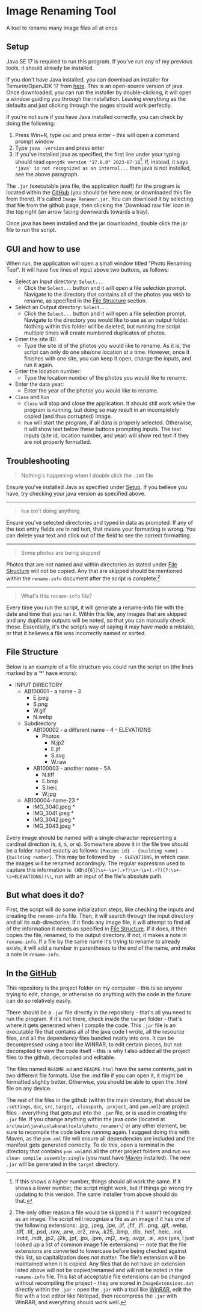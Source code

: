 # Image Renaming Tool
A tool to rename many image files all at once
## Setup
Java SE 17 is required to run this program. If you've run any of my previous tools, it should already be installed.

If you don't have Java installed, you can download an installer for Temurin/OpenJDK 17 from [here](https://github.com/adoptium/temurin17-binaries/releases/download/jdk-17.0.8%2B7/OpenJDK17U-jdk_x64_windows_hotspot_17.0.8_7.msi). This is an open-source version of java. Once downloaded, you can run the installer by double-clicking, it will open a window guiding you through the installation. Leaving everything as the defaults and just clicking through the pages should work perfectly.

If you're not sure if you have Java installed correctly, you can check by doing the following:
1. Press Win+R, type `cmd` and press enter - this will open a command prompt window
2. Type `java -version` and press enter
3. If you've installed java as specified, the first line under your typing should read `openjdk version "17.0.8" 2023-07-18`[^1]. If, instead, it says `'java' is not recognized as an internal...` then java is not installed, see the above paragraph.

[^1]: If this shows a higher number, things should all work the same. If it shows a lower number, the script might work, but if things go wrong try updating to this version. The same installer from above should do that.

The `.jar` (executable java file, the application itself) for the program is located within the [GitHub](https://github.com/Jaden-Unruh/Image-Renamer) (you should be here now, or downloaded this file from there). It's called `Image Renamer.jar`. You can download it by selecting that file from the github page, then clicking the 'Download raw file' icon in the top right (an arrow facing downwards towards a tray).

Once java has been installed and the jar downloaded, double click the jar file to run the script.
## GUI and how to use
When run, the application will open a small window titled "Photo Renaming Tool". It will have five lines of input above two buttons, as follows:
* Select an Input directory: `Select...`
	- Click the `Select...` button and it will open a file selection prompt. Navigate to the directory that contains all of the photos you wish to rename, as specified in the [File Structure](/#File-Structure) section.
* Select an Output directory: `Select...`
	- Click the `Select...` button and it will open a file selection prompt. Navigate to the directory you would like to use as an output folder. Nothing within this folder will be deleted, but running the script multiple times will create numbered duplicates of photos.
* Enter the site ID:
	- Type the site id of the photos you would like to rename. As it is, the script can only do one site/one location at a time. However, once it finishes with one site, you can keep it open, change the inputs, and run it again.
* Enter the location number:
	- Type the location number of the photos you would like to rename.
* Enter the data year:
	- Enter the year of the photos you would like to rename.
* `Close` and `Run`
	- `Close` will stop and close the application. It should still work while the program is running, but doing so may result in an incompletely copied (and thus corrupted) image.
	- `Run` will start the program, if all data is properly selected. Otherwise, it will show text below these buttons prompting inputs. The text inputs (site id, location number, and year) will show red text if they are not properly formatted.
## Troubleshooting
> Nothing's happening when I double click the `.JAR` file

Ensure you've installed Java as specified under [Setup](/#Setup). If you believe you have, try checking your java version as specified above.

---
> `Run` isn't doing anything

Ensure you've selected directories and typed in data as prompted. If any of the text entry fields are in red text, that means your formatting is wrong. You can delete your text and click out of the field to see the correct formatting.

---
> Some photos are being skipped

Photos that are not named and within directories as stated under [File Structure](/#File-Structure) will not be copied. Any that are skipped should be mentioned within the `rename-info` document after the script is complete.[^2]

[^2]: The only other reason a file would be skipped is if it wasn't recognized as an image. The script will recognize a file as an image if it has one of the following extensions: .jpg, .jpeg, .jpe, .jif, .jfif, .jfi, .png, .gif, .webp, .tiff, .tif, .psd, .raw, .arw, .cr2, .nrw, .k25, .bmp, .dib, .heif, .heic, .ind, .indd, .indt, .jp2, .j2k, .jpf, .jpx, .jpm, .mj2, .svg, .svgz, .ai, .eps (yes, I just looked up a list of common image file extensions) -- note that the file extensions are converted to lowercase before being checked against this list, so capitalization does not matter. The file's extension will be maintained when it is copied. Any files that do not have an extension listed above will not be copied/renamed and will not be noted in the `rename-info` file. This list of acceptable file extensions can be changed without recompiling the project - they are stored in `ImageExtensions.dat` directly within the `.jar` - open the `.jar` with a tool like [WinRAR](https://www.win-rar.com/download.html), edit the file with a text editor like Notepad, then recompress the `.jar` with WinRAR, and everything should work well.

---
> What's this `rename-info` file?

Every time you run the script, it will generate a rename-info file with the date and time that you ran it. Within this file, any images that are skipped and any duplicate outputs will be noted, so that you can manually check these. Essentially, it's the scripts way of saying it may have made a mistake, or that it believes a file was incorrectly named or sorted.

## File Structure
Below is an example of a file structure you could run the script on (the lines marked by a '*' have errors):

* INPUT DIRECTORY
	- AB100001 - a name - 3
		+ E.jpeg
		+ S.png
		+ W.gif
		+ N.webp
	- Subdirectory
		+ AB100002 - a different name - 4 - ELEVATIONS
			* Photos
				- N.jp2
				- E.jif
				- S.svg
				- W.raw
		+ AB100003 - another name - 5A
			* N.tiff
			* E.bmp
			* S.heic
			* W.jpg
	- AB100004-name-23  *
		+ IMG_3040.jpeg *
		+ IMG_3041.jpeg *
		+ IMG_3042.jpeg *
		+ IMG_3043.jpeg *

Every image should be named with a single character representing a cardinal direction (`N`, `E`, `S`, or `W`). Somewhere above it in the file tree should be a folder named exactly as follows: `{Maximo id} - {building name} - {building number}`. This may be followed by ` - ELEVATIONS`, in which case the images will be renamed accordingly. The regular expression used to capture this information is: `(AB\d{6})\s+-\s+(.+?)\s+-\s+(.+?)(?:\s+-\s+ELEVATIONS)?\\`, run with an input of the file's absolute path.

## But what does it do?
First, the script will do some initialization steps, like checking the inputs and creating the `rename-info` file. Then, it will search through the input directory and all its sub-directories. If it finds any image file, it will attempt to find all of the information it needs as specified in [File Structure](#/File-Structure). If it does, it then copies the file, renamed, to the output directory. If not, it makes a note in `rename-info`. If a file by the same name it's trying to rename to already exists, it will add a number in parentheses to the end of the name, and make a note in `rename-info`.

## In the [GitHub](https://github.com/Jaden-Unruh/Image-Renamer)
This repository is the project folder on my computer - this is so anyone trying to edit, change, or otherwise do anything with the code in the future can do so relatively easily.

There should be a `.jar` file directly in the repository - that's all you need to run the program. If it's not there, check inside the `target` folder - that's where it gets generated when I compile the code. This `.jar` file is an executable file that contains all of the java code I wrote, all the resource files, and all the dependency files bundled neatly into one. It can be decompressed using a tool like WINRAR, to edit certain pieces, but not decompiled to view the code itself - this is why I also added all the project files to the github, decompiled and editable.

The files named `README.md` and `README.html` have the same contents, just in two different file formats. Use the .md file if you can open it, it might be formatted slightly better. Otherwise, you should be able to open the .html file on any device.

The rest of the files in the github (within the main directory, that should be `.settings`, `doc`, `src`, `target`, `.classpath`, `.project`, and `pom.xml`) are project files - everything that gets put into the `.jar` file, or is used in creating the `.jar` file. If you change anything within the java code (located at `src\main\java\us\akana\tools\photo_renamer\`) or any other element, be sure to recompile the code before running again. I suggest doing this with Maven, as the `pom.xml` file will ensure all dependencies are included and the manifest gets generated correctly. To do this, open a terminal in the directory that contains `pom.xml`and all the other project folders and run `mvn clean compile assembly:single` (you must have [Maven](https://maven.apache.org/install.html) installed). The new `.jar` will be generated in the `target` directory.